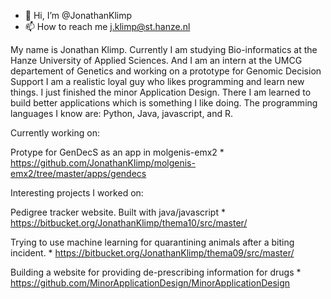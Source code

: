 - 👋 Hi, I’m @JonathanKlimp
- 📫 How to reach me j.klimp@st.hanze.nl

My name is Jonathan Klimp. Currently I am studying Bio-informatics at the Hanze University of Applied Sciences. 
And I am an intern at the UMCG departement of Genetics and working on a prototype for Genomic Decision Support
I am a realistic loyal guy who likes programming and learn new things. I just finished the minor Application Design. 
There I am learned to build better applications which is something I like doing. The programming languages I know are: Python, Java, javascript, and R. 

Currently working on:

Protype for GenDecS as an app in molgenis-emx2 * https://github.com/JonathanKlimp/molgenis-emx2/tree/master/apps/gendecs

Interesting projects I worked on:

Pedigree tracker website. Built with java/javascript * https://bitbucket.org/JonathanKlimp/thema10/src/master/

Trying to use machine learning for quarantining animals after a biting incident. * https://bitbucket.org/JonathanKlimp/thema09/src/master/

Building a website for providing de-prescribing information for drugs * https://github.com/MinorApplicationDesign/MinorApplicationDesign
